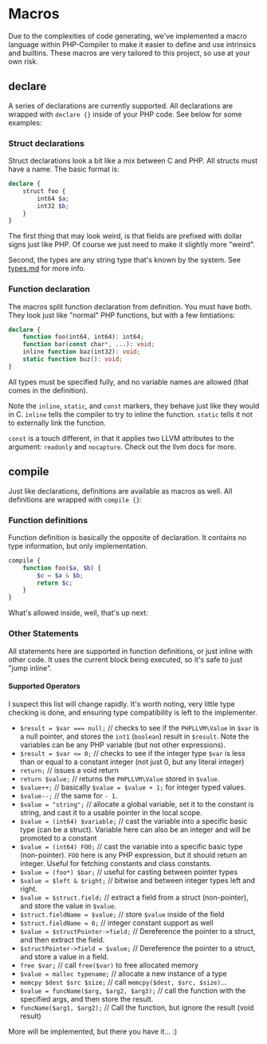 # Macros

Due to the complexities of code generating, we've implemented a macro language within PHP-Compiler to make it easier to define and use intrinsics and builtins. These macros are very tailored to this project, so use at your own risk.

## declare

A series of declarations are currently supported. All declarations are wrapped with `declare {}` inside of your PHP code. See below for some examples:


### Struct declarations

Struct declarations look a bit like a mix between C and PHP. All structs must have a name. The basic format is:

```php
declare {
    struct foo {
        int64 $a;
        int32 $b;
    }
}
```

The first thing that may look weird, is that fields are prefixed with dollar signs just like PHP. Of course we just need to make it slightly more "weird".

Second, the types are any string type that's known by the system. See [types.md](types.md) for more info.

### Function declaration

The macros split function declaration from definition. You must have both. They look just like "normal" PHP functions, but with a few limtiations:

```php
declare {
    function foo(int64, int64): int64;
    function bar(const char*, ...): void;
    inline function baz(int32): void;
    static function buz(): void;
}
```

All types must be specified fully, and no variable names are allowed (that comes in the definition).

Note the `inline`, `static`, and `const` markers, they behave just like they would in C. `inline` tells the compiler to try to inline the function. `static` tells it not to externally link the function. 

`const` is a touch different, in that it applies two LLVM attributes to the argument: `readonly` and `nocapture`. Check out the llvm docs for more.

## compile

Just like declarations, definitions are available as macros as well. All definitions are wrapped with `compile {}`:

### Function definitions

Function definition is basically the opposite of declaration. It contains no type information, but only implementation.

```php
compile {
    function foo($a, $b) {
        $c = $a & $b;
        return $c;
    }
}
```

What's allowed inside, well, that's up next:

### Other Statements

All statements here are supported in function definitions, or just inline with other code. It uses the current block being executed, so it's safe to just "jump inline".

#### Supported Operators

I suspect this list will change rapidly. It's worth noting, very little type checking is done, and ensuring type compatibility is left to the implementer. 

* `$result = $var === null;` // checks to see if the `PHPLLVM\Value` in `$var` is a null pointer, and stores the `int1` (`boolean`) result in `$result`. Note the variables can be any PHP variable (but not other expressions).
* `$result = $var <= 0;` // checks to see if the integer type `$var` is less than or equal to a constant integer (not just 0, but any literal integer)
* `return;` // issues a void return
* `return $value;` // returns the `PHPLLVM\Value` stored in `$value`.
* `$value++;` // basically `$value = $value + 1;` for integer typed values.
* `$value--;` // the same for `- 1`.
* `$value = "string";` // allocate a global variable, set it to the constant is string, and cast it to a usable pointer in the local scope.
* `$value = (int64) $variable;` // cast the variable into a specific basic type (can be a struct). Variable here can also be an integer and will be promoted to a constant
* `$value = (int64) FOO;` // cast the variable into a specific basic type (non-pointer). `FOO` here is any PHP expression, but it should return an integer. Useful for fetching constants and class constants.
* `$value = (foo*) $bar;` // useful for casting between pointer types
* `$value = $left & $right;` // bitwise and between integer types left and right.
* `$value = $struct.field;` // extract a field from a struct (non-pointer), and store the value in `$value`.
* `$struct.fieldName = $value;` // store `$value` inside of the field 
* `$struct.fieldName = 0;` // integer constant support as well
* `$value = $structPointer->field;` // Dereference the pointer to a struct, and then extract the field.
* `$structPointer->field = $value;` // Dereference the pointer to a struct, and store a value in a field.
* `free $var;` // call `free($var)` to free allocated memory
* `$value = malloc typename;` // allocate a new instance of a type
* `memcpy $dest $src $size;` // call `memcpy($dest, $src, $size)`...
* `$value = funcName($arg, $arg2, $arg3);` // call the function with the specified args, and then store the result.
* `funcName($arg1, $arg2);` // Call the function, but ignore the result (void result)

More will be implemented, but there you have it... :)